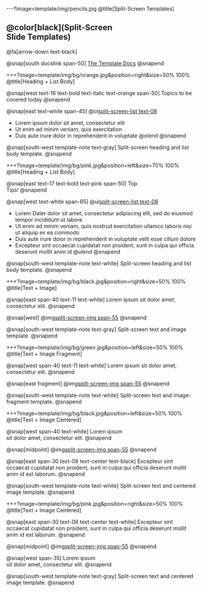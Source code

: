 ---?image=template/img/pencils.jpg
@title[Split-Screen Templates]

## @color[black](Split-Screen<br> Slide Templates)

@fa[arrow-down text-black]

@snap[south docslink span-50]
[The Template Docs](https://gitpitch.com/docs/the-template)
@snapend

+++?image=template/img/bg/orange.jpg&position=right&size=50% 100%
@title[Heading + List Body]

@snap[west text-16 text-bold text-italic text-orange span-50]
Topics to be covered today
@snapend

@snap[east text-white span-45]
@ol[split-screen-list text-08](false)
- Lorem ipsum dolor sit amet, consectetur elit
- Ut enim ad minim veniam, quis exercitation
- Duis aute irure dolor in reprehenderit in voluptate
@olend
@snapend

@snap[south-west template-note text-gray]
Split-screen heading and list body template.
@snapend


+++?image=template/img/bg/pink.jpg&position=left&size=70% 100%
@title[Heading + List Body]

@snap[east text-17 text-bold text-pink span-50]
Top<br>Tips!
@snapend

@snap[west text-white span-65]
@ul[split-screen-list text-08](false)
- Lorem Dater dolor sit amet, consectetur adipiscing elit, sed do eiusmod tempor incididunt ut labore
- Ut enim ad minim veniam, quis nostrud exercitation ullamco laboris nisi ut aliquip ex ea commodo
- Duis aute irure dolor in reprehenderit in voluptate velit esse cillum dolore
- Excepteur sint occaecat cupidatat non proident, sunt in culpa qui officia deserunt mollit anim id
@ulend
@snapend

@snap[south-west template-note text-white]
Split-screen heading and list body template.
@snapend


+++?image=template/img/bg/black.jpg&position=right&size=50% 100%
@title[Text + Image]

@snap[east span-40 text-11 text-white]
Lorem ipsum sit dolor amet, consectetur elit.
@snapend

@snap[west]
@img[split-screen-img span-55](template/img/developer.jpg)
@snapend

@snap[south-west template-note text-gray]
Split-screen text and image template.
@snapend


+++?image=template/img/bg/green.jpg&position=left&size=50% 100%
@title[Text + Image Fragment]

@snap[west span-40 text-11 text-white]
Lorem ipsum sit dolor amet, consectetur elit.
@snapend

@snap[east fragment]
@img[split-screen-img span-55](template/img/developer.jpg)
@snapend

@snap[south-west template-note text-white]
Split-screen text and image-fragment template.
@snapend


+++?image=template/img/bg/black.jpg&position=left&size=50% 100%
@title[Text + Image Centered]

@snap[west span-40 text-white]
Lorem ipsum<br>sit dolor amet, consectetur elit.
@snapend

@snap[midpoint]
@img[split-screen-img span-55](template/img/developer.jpg)
@snapend

@snap[east span-30 text-08 text-center text-black]
Excepteur sint occaecat cupidatat non proident, sunt in culpa qui officia deserunt mollit anim id est laborum.
@snapend

@snap[south-west template-note text-white]
Split-screen text and centered image template.
@snapend


+++?image=template/img/bg/pink.jpg&position=right&size=50% 100%
@title[Text + Image Centered]

@snap[east span-30 text-08 text-center text-white]
Excepteur sint occaecat cupidatat non proident, sunt in culpa qui officia deserunt mollit anim id est laborum.
@snapend

@snap[midpoint]
@img[split-screen-img span-55](template/img/developer.jpg)
@snapend

@snap[west span-35]
Lorem ipsum<br>sit dolor amet, consectetur elit.
@snapend

@snap[south-west template-note text-gray]
Split-screen text and centered image template.
@snapend
